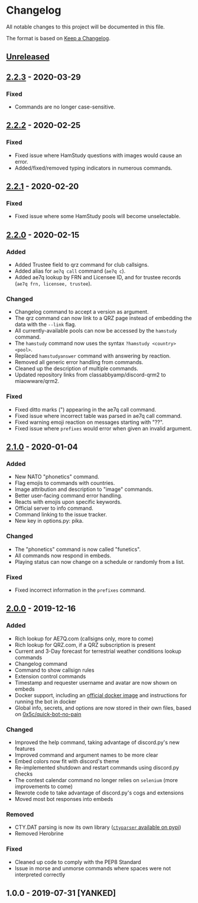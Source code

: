 # Changelog
All notable changes to this project will be documented in this file.

The format is based on [Keep a Changelog](https://keepachangelog.com/en/1.0.0/).


## [Unreleased]


## [2.2.3] - 2020-03-29
### Fixed
- Commands are no longer case-sensitive.


## [2.2.2] - 2020-02-25
### Fixed
- Fixed issue where HamStudy questions with images would cause an error.
- Added/fixed/removed typing indicators in numerous commands.


## [2.2.1] - 2020-02-20
### Fixed
- Fixed issue where some HamStudy pools will become unselectable.


## [2.2.0] - 2020-02-15
### Added
- Added Trustee field to qrz command for club callsigns.
- Added alias for `ae7q call` command (`ae7q c`).
- Added ae7q lookup by FRN and Licensee ID, and for trustee records (`ae7q frn, licensee, trustee`).
### Changed
- Changelog command to accept a version as argument.
- The qrz command can now link to a QRZ page instead of embedding the data with the `--link` flag.
- All currently-available pools can now be accessed by the `hamstudy` command.
- The `hamstudy` command now uses the syntax `?hamstudy <country> <pool>`.
- Replaced `hamstudyanswer` command with answering by reaction.
- Removed all generic error handling from commands.
- Cleaned up the description of multiple commands.
- Updated repository links from classabbyamp/discord-qrm2 to miaowware/qrm2.
### Fixed
- Fixed ditto marks (") appearing in the ae7q call command.
- Fixed issue where incorrect table was parsed in ae7q call command.
- Fixed warning emoji reaction on messages starting with "??".
- Fixed issue where `prefixes` would error when given an invalid argument.


## [2.1.0] - 2020-01-04
### Added
- New NATO "phonetics" command.
- Flag emojis to commands with countries.
- Image attribution and description to "image" commands.
- Better user-facing command error handling.
- Reacts with emojis upon specific keywords.
- Official server to info command.
- Command linking to the issue tracker.
- New key in options.py: pika.
### Changed
- The "phonetics" command is now called "funetics".
- All commands now respond in embeds.
- Playing status can now change on a schedule or randomly from a list.
### Fixed
- Fixed incorrect information in the `prefixes` command.


## [2.0.0] - 2019-12-16
### Added
- Rich lookup for AE7Q.com (callsigns only, more to come)
- Rich lookup for QRZ.com, if a QRZ subscription is present
- Current and 3-Day forecast for terrestrial weather conditions lookup commands
- Changelog command
- Command to show callsign rules
- Extension control commands
- Timestamp and requester username and avatar are now shown on embeds
- Docker support, including an [official docker image](https://hub.docker.com/r/classabbyamp/discord-qrm2) and instructions for running the bot in docker
- Global info, secrets, and options are now stored in their own files, based on [0x5c/quick-bot-no-pain](https://github.com/0x5c/quick-bot-no-pain)
### Changed
- Improved the help command, taking advantage of discord.py's new features
- Improved command and argument names to be more clear
- Embed colors now fit with discord's theme
- Re-implemented shutdown and restart commands using discord.py checks
- The contest calendar command no longer relies on `selenium` (more improvements to come)
- Rewrote code to take advantage of discord.py's cogs and extensions
- Moved most bot responses into embeds
### Removed
- CTY.DAT parsing is now its own library ([`ctyparser` available on pypi](https://pypi.org/project/ctyparser/))
- Removed Herobrine
### Fixed
- Cleaned up code to comply with the PEP8 Standard
- Issue in morse and unmorse commands where spaces were not interpreted correctly


## 1.0.0 - 2019-07-31 [YANKED]


[Unreleased]: https://github.com/miaowware/qrm2/compare/v2.2.3...HEAD
[2.2.3]: https://github.com/miaowware/qrm2/releases/tag/v2.2.3
[2.2.2]: https://github.com/miaowware/qrm2/releases/tag/v2.2.2
[2.2.1]: https://github.com/miaowware/qrm2/releases/tag/v2.2.1
[2.2.0]: https://github.com/miaowware/qrm2/releases/tag/v2.2.0
[2.1.0]: https://github.com/miaowware/qrm2/releases/tag/v2.1.0
[2.0.0]: https://github.com/miaowware/qrm2/releases/tag/v2.0.0
